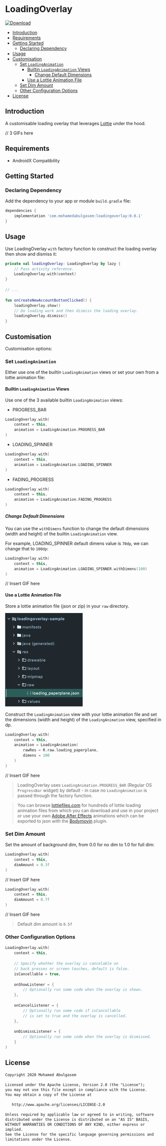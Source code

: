 # LoadingOverlay
[![Download](https://api.bintray.com/packages/mohamedabulgasem/maven/loadingoverlay/images/download.svg?version=0.0.1)](https://bintray.com/mohamedabulgasem/maven/loadingoverlay/0.0.1/link)

  - [Introduction](#introduction)
  - [Requirements](#requirements)
  - [Getting Started](#getting-started)
    - [Declaring Dependency](#declaring-dependency)
  - [Usage](#usage)
  - [Customisation](#customisation)
    - [Set `LoadingAnimation`](#set-loadinganimation)
      - [Builtin `LoadingAnimation` Views](#builtin-loadinganimation-views)
        - [Change Default Dimensions](#change-default-dimensions)
      - [Use a Lottie Animation File](#use-a-lottie-animation-file)
    - [Set Dim Amount](#set-dim-amount)
    - [Other Configuration Options](#other-configuration-options)
  - [License](#license)

## Introduction
A customisable loading overlay that leverages
[Lottie](https://github.com/airbnb/lottie-android) under the hood.

// 3 GIFs here

## Requirements

- AndroidX Compatibility

## Getting Started

### Declaring Dependency

Add the dependency to your app or module `build.gradle` file:

```gradle
dependencies {
    implementation 'com.mohamedabulgasem:loadingoverlay:0.0.1'
}
```

## Usage

Use LoadingOverlay `with` factory function to construct the loading
overlay then show and dismiss it:

```kotlin
private val loadingOverlay: LoadingOverlay by lazy {
    // Pass activity reference.
    LoadingOverlay.with(context)
}

// ...

fun onCreateNewAccountButtonClicked() {
    loadingOverlay.show()
    // Do loading work and then dismiss the loading overlay.
    loadingOverlay.dismiss()
}
```

## Customisation

Customisation options:

### Set `LoadingAnimation`

Either use one of the builtin `LoadingAnimation` views or set your own
from a lottie animation file:

#### Builtin `LoadingAnimation` Views

Use one of the 3 available builtin `LoadingAnimation` views:

- PROGRESS_BAR
```kotlin
LoadingOverlay.with(
    context = this,
    animation = LoadingAnimation.PROGRESS_BAR
)
```

- LOADING_SPINNER
```kotlin
LoadingOverlay.with(
    context = this,
    animation = LoadingAnimation.LOADING_SPINNER
)
```

- FADING_PROGRESS
```kotlin
LoadingOverlay.with(
    context = this,
    animation = LoadingAnimation.FADING_PROGRESS
)
```

##### Change Default Dimensions

You can use the `withDimens` function to change the default dimensions
(width and height) of the builtin `LoadingAnimation` view.

For example, LOADING_SPINNER default dimens value is `70dp`, we can
change that to `100dp`:

```kotlin
LoadingOverlay.with(
    context = this,
    animation = LoadingAnimation.LOADING_SPINNER.withDimens(100)
)
```

// Insert GIF here

#### Use a Lottie Animation File

Store a lottie animation file (json or zip) in your `raw` directory.

![](static/raw_directory_screenshot.png)

Construct the `LoadingAnimation` view with your lottie animation file
and set the dimensions (width and height) of the `LoadingAnimation`
view, specified in dp.

```kotlin
LoadingOverlay.with(
    context = this,
    animation = LoadingAnimation(
        rawRes = R.raw.loading_paperplane,
        dimens = 100
    )
)
```

// Insert GIF here

> LoadingOverlay uses `LoadingAnimation.PROGRESS_BAR` (Regular OS
> `ProgressBar` widget) by default - in case no `LoadingAnimation` is
> passed through the factory function.

> You can browse [lottiefiles.com](https://lottiefiles.com) for hundreds
> of lottie loading animation files from which you can download and use
> in your project or use your own
> [Adobe After Effects](http://www.adobe.com/products/aftereffects.html)
> animations which can be exported to json with the
> [Bodymovin](https://github.com/airbnb/lottie-web) plugin.

### Set Dim Amount

Set the amount of background dim, from 0.0 for no dim to 1.0 for full
dim:

```kotlin
LoadingOverlay.with(
    context = this,
    dimAmount = 0.3f
)
```

// Insert GIF here

```kotlin
LoadingOverlay.with(
    context = this,
    dimAmount = 0.7f
)
```

// Insert GIF here

> Default dim amount is `0.5f`

### Other Configuration Options

```kotlin
LoadingOverlay.with(
    context = this,
    
    // Specify whether the overlay is cancelable on 
    // back presses or screen touches, default is false.
    isCancellable = true,
    
    onShowListener = {
        // Optionally run some code when the overlay is shown.
    },
    
    onCancelListener = {
        // Optionally run some code if isCancellable 
        // is set to true and the overlay is cancelled.
    },
    
    onDismissListener = {
        // Optionally run some code when the overlay is dismissed.
    }
)
```

## License

    Copyright 2020 Mohamed Abulgasem

    Licensed under the Apache License, Version 2.0 (the "License");
    you may not use this file except in compliance with the License.
    You may obtain a copy of the License at

       http://www.apache.org/licenses/LICENSE-2.0

    Unless required by applicable law or agreed to in writing, software
    distributed under the License is distributed on an "AS IS" BASIS,
    WITHOUT WARRANTIES OR CONDITIONS OF ANY KIND, either express or implied.
    See the License for the specific language governing permissions and
    limitations under the License.
